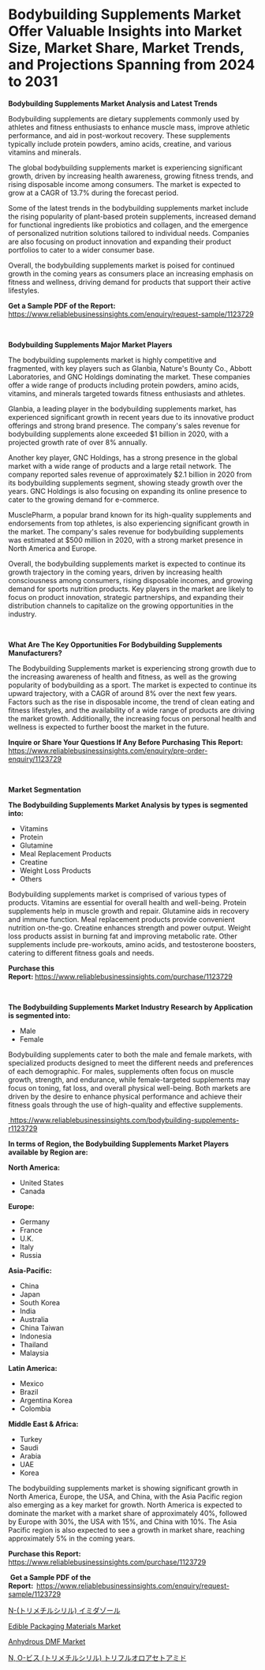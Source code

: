 <p><h1>Bodybuilding Supplements Market Offer Valuable Insights into Market Size, Market Share, Market Trends, and Projections Spanning from 2024 to 2031</h1></p><p><strong>Bodybuilding Supplements Market Analysis and Latest Trends</strong></p>
<p><p>Bodybuilding supplements are dietary supplements commonly used by athletes and fitness enthusiasts to enhance muscle mass, improve athletic performance, and aid in post-workout recovery. These supplements typically include protein powders, amino acids, creatine, and various vitamins and minerals.</p><p>The global bodybuilding supplements market is experiencing significant growth, driven by increasing health awareness, growing fitness trends, and rising disposable income among consumers. The market is expected to grow at a CAGR of 13.7% during the forecast period.</p><p>Some of the latest trends in the bodybuilding supplements market include the rising popularity of plant-based protein supplements, increased demand for functional ingredients like probiotics and collagen, and the emergence of personalized nutrition solutions tailored to individual needs. Companies are also focusing on product innovation and expanding their product portfolios to cater to a wider consumer base.</p><p>Overall, the bodybuilding supplements market is poised for continued growth in the coming years as consumers place an increasing emphasis on fitness and wellness, driving demand for products that support their active lifestyles.</p></p>
<p><strong>Get a Sample PDF of the Report:&nbsp;</strong> <a href="https://www.reliablebusinessinsights.com/enquiry/request-sample/1123729">https://www.reliablebusinessinsights.com/enquiry/request-sample/1123729</a></p>
<p>&nbsp;</p>
<p><strong>Bodybuilding Supplements Major Market Players</strong></p>
<p><p>The bodybuilding supplements market is highly competitive and fragmented, with key players such as Glanbia, Nature's Bounty Co., Abbott Laboratories, and GNC Holdings dominating the market. These companies offer a wide range of products including protein powders, amino acids, vitamins, and minerals targeted towards fitness enthusiasts and athletes.</p><p>Glanbia, a leading player in the bodybuilding supplements market, has experienced significant growth in recent years due to its innovative product offerings and strong brand presence. The company's sales revenue for bodybuilding supplements alone exceeded $1 billion in 2020, with a projected growth rate of over 8% annually.</p><p>Another key player, GNC Holdings, has a strong presence in the global market with a wide range of products and a large retail network. The company reported sales revenue of approximately $2.1 billion in 2020 from its bodybuilding supplements segment, showing steady growth over the years. GNC Holdings is also focusing on expanding its online presence to cater to the growing demand for e-commerce.</p><p>MusclePharm, a popular brand known for its high-quality supplements and endorsements from top athletes, is also experiencing significant growth in the market. The company's sales revenue for bodybuilding supplements was estimated at $500 million in 2020, with a strong market presence in North America and Europe.</p><p>Overall, the bodybuilding supplements market is expected to continue its growth trajectory in the coming years, driven by increasing health consciousness among consumers, rising disposable incomes, and growing demand for sports nutrition products. Key players in the market are likely to focus on product innovation, strategic partnerships, and expanding their distribution channels to capitalize on the growing opportunities in the industry.</p></p>
<p>&nbsp;</p>
<p><strong>What Are The Key Opportunities For Bodybuilding Supplements Manufacturers?</strong></p>
<p><p>The Bodybuilding Supplements market is experiencing strong growth due to the increasing awareness of health and fitness, as well as the growing popularity of bodybuilding as a sport. The market is expected to continue its upward trajectory, with a CAGR of around 8% over the next few years. Factors such as the rise in disposable income, the trend of clean eating and fitness lifestyles, and the availability of a wide range of products are driving the market growth. Additionally, the increasing focus on personal health and wellness is expected to further boost the market in the future.</p></p>
<p><strong>Inquire or Share Your Questions If Any Before Purchasing This Report:</strong> <a href="https://www.reliablebusinessinsights.com/enquiry/pre-order-enquiry/1123729">https://www.reliablebusinessinsights.com/enquiry/pre-order-enquiry/1123729</a></p>
<p>&nbsp;</p>
<p><strong>Market Segmentation</strong></p>
<p><strong>The Bodybuilding Supplements Market Analysis by types is segmented into:</strong></p>
<p><ul><li>Vitamins</li><li>Protein</li><li>Glutamine</li><li>Meal Replacement Products</li><li>Creatine</li><li>Weight Loss Products</li><li>Others</li></ul></p>
<p><p>Bodybuilding supplements market is comprised of various types of products. Vitamins are essential for overall health and well-being. Protein supplements help in muscle growth and repair. Glutamine aids in recovery and immune function. Meal replacement products provide convenient nutrition on-the-go. Creatine enhances strength and power output. Weight loss products assist in burning fat and improving metabolic rate. Other supplements include pre-workouts, amino acids, and testosterone boosters, catering to different fitness goals and needs.</p></p>
<p><strong>Purchase this Report:&nbsp;</strong><a href="https://www.reliablebusinessinsights.com/purchase/1123729">https://www.reliablebusinessinsights.com/purchase/1123729</a></p>
<p>&nbsp;</p>
<p><strong>The Bodybuilding Supplements Market Industry Research by Application is segmented into:</strong></p>
<p><ul><li>Male</li><li>Female</li></ul></p>
<p><p>Bodybuilding supplements cater to both the male and female markets, with specialized products designed to meet the different needs and preferences of each demographic. For males, supplements often focus on muscle growth, strength, and endurance, while female-targeted supplements may focus on toning, fat loss, and overall physical well-being. Both markets are driven by the desire to enhance physical performance and achieve their fitness goals through the use of high-quality and effective supplements.</p></p>
<p><a href="https://www.reliablebusinessinsights.com/bodybuilding-supplements-r1123729">&nbsp;https://www.reliablebusinessinsights.com/bodybuilding-supplements-r1123729</a></p>
<p><strong>In terms of Region, the Bodybuilding Supplements Market Players available by Region are:</strong></p>
<p>
    <p> <strong> North America: </strong>
        <ul>
            <li>United States</li>
            <li>Canada</li>
        </ul>
        </p> 
    <p> <strong> Europe: </strong>
        <ul>
            <li>Germany</li>
            <li>France</li>
            <li>U.K.</li>
            <li>Italy</li>
            <li>Russia</li>
        </ul>
        </p> 
    <p> <strong> Asia-Pacific: </strong>
        <ul>
            <li>China</li>
            <li>Japan</li>
            <li>South Korea</li>
            <li>India</li>
            <li>Australia</li>
            <li>China Taiwan</li>
            <li>Indonesia</li>
            <li>Thailand</li>
            <li>Malaysia</li>
        </ul>
        </p> 
    <p> <strong> Latin America: </strong>
        <ul>
            <li>Mexico</li>
            <li>Brazil</li>
            <li>Argentina Korea</li>
            <li>Colombia</li>
        </ul>
        </p> 
    <p> <strong> Middle East & Africa: </strong>
        <ul>
            <li>Turkey</li>
            <li>Saudi</li>
            <li>Arabia</li>
            <li>UAE</li>
            <li>Korea</li>
        </ul>
    </p>
    </p>
<p><p>The bodybuilding supplements market is showing significant growth in North America, Europe, the USA, and China, with the Asia Pacific region also emerging as a key market for growth. North America is expected to dominate the market with a market share of approximately 40%, followed by Europe with 30%, the USA with 15%, and China with 10%. The Asia Pacific region is also expected to see a growth in market share, reaching approximately 5% in the coming years.</p></p>
<p><strong>Purchase this Report: </strong><a href="https://www.reliablebusinessinsights.com/purchase/1123729">https://www.reliablebusinessinsights.com/purchase/1123729</a></p>
<p>&nbsp;<strong>Get a Sample PDF of the Report:&nbsp;&nbsp;</strong><a href="https://www.reliablebusinessinsights.com/enquiry/request-sample/1123729">https://www.reliablebusinessinsights.com/enquiry/request-sample/1123729</a></p>
<p><strong></strong></p>
<p><p><a href="https://github.com/moulafa/Market-Research-Report-List-2/blob/main/6360524178033.md">N-(トリメチルシリル) イミダゾール</a></p><p><a href="https://github.com/gdfhhhj/Market-Research-Report-List-5/blob/main/edible-packaging-materials-market.md">Edible Packaging Materials Market</a></p><p><a href="https://github.com/julyju69/Market-Research-Report-List-4/blob/main/anhydrous-dmf-market.md">Anhydrous DMF Market</a></p><p><a href="https://github.com/SantosDicki04/Market-Research-Report-List-2/blob/main/2367664178034.md">N, O-ビス (トリメチルシリル) トリフルオロアセトアミド</a></p></p>